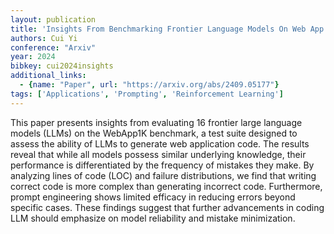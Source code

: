 ```yaml
---
layout: publication
title: 'Insights From Benchmarking Frontier Language Models On Web App Code Generation'
authors: Cui Yi
conference: "Arxiv"
year: 2024
bibkey: cui2024insights
additional_links:
  - {name: "Paper", url: "https://arxiv.org/abs/2409.05177"}
tags: ['Applications', 'Prompting', 'Reinforcement Learning']
---
```

This paper presents insights from evaluating 16 frontier large language
models (LLMs) on the WebApp1K benchmark, a test suite designed to assess the
ability of LLMs to generate web application code. The results reveal that while
all models possess similar underlying knowledge, their performance is
differentiated by the frequency of mistakes they make. By analyzing lines of
code (LOC) and failure distributions, we find that writing correct code is more
complex than generating incorrect code. Furthermore, prompt engineering shows
limited efficacy in reducing errors beyond specific cases. These findings
suggest that further advancements in coding LLM should emphasize on model
reliability and mistake minimization.
